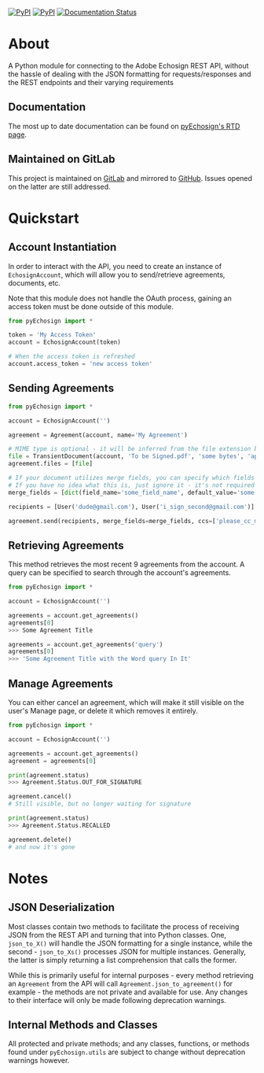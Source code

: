 [![PyPI](https://img.shields.io/pypi/v/pyEchosign.svg)](https://pypi.python.org/pypi/pyEchosign)
[![PyPI](https://img.shields.io/pypi/pyversions/pyEchosign.svg)](https://pypi.python.org/pypi/pyEchosign)
[![Documentation Status](https://readthedocs.org/projects/pyechosign/badge/?version=stable)](http://pyechosign.readthedocs.io/en/stable/?badge=stable)

# About
A Python module for connecting to the Adobe Echosign REST API, without the hassle of dealing with the JSON formatting for requests/responses and the REST endpoints and their varying requirements

## Documentation
The most up to date documentation can be found on [pyEchosign's RTD page](http://pyEchosign.readthedocs.io/en/latest/).

## Maintained on GitLab
This project is maintained on [GitLab](https://gitlab.com/jensastrup/pyEchosign) and mirrored to [GitHub](https://github.com/JensAstrup/pyEchosign). Issues opened on the latter are still addressed.

# Quickstart

## Account Instantiation
In order to interact with the API, you need to create an instance of `EchosignAccount`, which will allow you to send/retrieve
agreements, documents, etc.

Note that this module does not handle the OAuth process, gaining an access token must be done outside of this module.

```python 
from pyEchosign import *

token = 'My Access Token'
account = EchosignAccount(token)

# When the access token is refreshed
account.access_token = 'new access token'
```

## Sending Agreements

```python 
from pyEchosign import *

account = EchosignAccount('')

agreement = Agreement(account, name='My Agreement')

# MIME type is optional - it will be inferred from the file extension by Adobe if not provided
file = TransientDocument(account, 'To be Signed.pdf', 'some bytes', 'application/pdf')
agreement.files = [file]

# If your document utilizes merge fields, you can specify which fields should be merged with what values. 
# If you have no idea what this is, just ignore it - it's not required :)
merge_fields = [dict(field_name='some_field_name', default_value='some default value')]

recipients = [User('dude@gmail.com'), User('i_sign_second@gmail.com')]

agreement.send(recipients, merge_fields=merge_fields, ccs=['please_cc_me@gmail.com'])

```

## Retrieving Agreements
This method retrieves the most recent 9 agreements from the account. A query can be specified to search through the 
account's agreements.

```python 
from pyEchosign import *

account = EchosignAccount('')

agreements = account.get_agreements()
agreements[0]
>>> Some Agreement Title

agreements = account.get_agreements('query')
agreements[0]
>>> 'Some Agreement Title with the Word query In It'
```

## Manage Agreements
You can either cancel an agreement, which will make it still visible on the user's Manage page, or delete it which 
removes it entirely.

```python
from pyEchosign import *

account = EchosignAccount('')

agreements = account.get_agreements()
agreement = agreements[0]

print(agreement.status)
>>> Agreement.Status.OUT_FOR_SIGNATURE

agreement.cancel()
# Still visible, but no longer waiting for signature

print(agreement.status)
>>> Agreement.Status.RECALLED

agreement.delete()
# and now it's gone

```

# Notes

## JSON Deserialization
Most classes contain two methods to facilitate the process of receiving JSON from the REST API and turning that into 
Python classes. One, `json_to_X()` will handle the JSON formatting for a single instance, while the second - 
`json_to_Xs()` processes JSON for multiple instances. Generally, the latter is simply returning a list comprehension that
calls the former.

While this is primarily useful for internal purposes - every method retrieving an `Agreement` from the API will call
`Agreement.json_to_agreement()` for example - the methods are not private and available for use. Any changes to their 
interface will only be made following deprecation warnings.

## Internal Methods and Classes
All protected and private methods; and any classes, functions, or methods found under `pyEchosign.utils` are subject to 
change without deprecation warnings however.  
